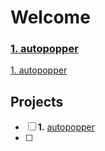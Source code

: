 # Welcome

<h3><a href="https://github.com/lyndskg/autopopper">1. autopopper</a></h3>

[1. autopopper](https://github.com/lyndskg/autopopper)

## Projects

- [ ] **1.** [autopopper](https://github.com/lyndskg/autopopper)
- [ ] 

